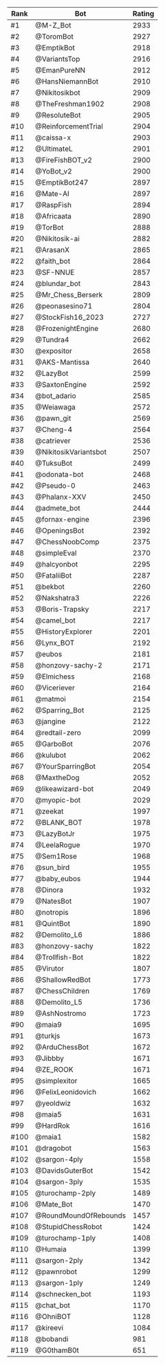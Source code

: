 Rank|Bot|Rating
---|---|---
#1|@M-Z_Bot|2933
#2|@ToromBot|2927
#3|@EmptikBot|2918
#4|@VariantsTop|2916
#5|@EmanPureNN|2912
#6|@HansNiemannBot|2910
#7|@Nikitosikbot|2909
#8|@TheFreshman1902|2908
#9|@ResoluteBot|2905
#10|@ReinforcementTrial|2904
#11|@caissa-x|2903
#12|@UltimateL|2901
#13|@FireFishBOT_v2|2900
#14|@YoBot_v2|2900
#15|@EmptikBot247|2897
#16|@Mate-AI|2897
#17|@RaspFish|2894
#18|@Africaata|2890
#19|@TorBot|2888
#20|@Nikitosik-ai|2882
#21|@ArasanX|2865
#22|@faith_bot|2864
#23|@SF-NNUE|2857
#24|@blundar_bot|2843
#25|@Mr_Chess_Berserk|2809
#26|@peonasesino71|2804
#27|@StockFish16_2023|2727
#28|@FrozenightEngine|2680
#29|@Tundra4|2662
#30|@expositor|2658
#31|@AKS-Mantissa|2640
#32|@LazyBot|2599
#33|@SaxtonEngine|2592
#34|@bot_adario|2585
#35|@Weiawaga|2572
#36|@pawn_git|2569
#37|@Cheng-4|2564
#38|@catriever|2536
#39|@NikitosikVariantsbot|2507
#40|@TuksuBot|2499
#41|@odonata-bot|2468
#42|@Pseudo-0|2463
#43|@Phalanx-XXV|2450
#44|@admete_bot|2444
#45|@fornax-engine|2396
#46|@OpeningsBot|2392
#47|@ChessNoobComp|2375
#48|@simpleEval|2370
#49|@halcyonbot|2295
#50|@FataliiBot|2287
#51|@bekbot|2260
#52|@Nakshatra3|2226
#53|@Boris-Trapsky|2217
#54|@camel_bot|2217
#55|@HistoryExplorer|2201
#56|@Lynx_BOT|2192
#57|@eubos|2181
#58|@honzovy-sachy-2|2171
#59|@Elmichess|2168
#60|@Viceriever|2164
#61|@matmoi|2154
#62|@Sparring_Bot|2125
#63|@jangine|2122
#64|@redtail-zero|2099
#65|@GarboBot|2076
#66|@kulubot|2062
#67|@YourSparringBot|2054
#68|@MaxtheDog|2052
#69|@likeawizard-bot|2049
#70|@myopic-bot|2029
#71|@zeekat|1997
#72|@BLANK_BOT|1978
#73|@LazyBotJr|1975
#74|@LeelaRogue|1970
#75|@Sem1Rose|1968
#76|@sun_bird|1955
#77|@baby_eubos|1944
#78|@Dinora|1932
#79|@NatesBot|1907
#80|@notropis|1896
#81|@QuintBot|1890
#82|@Demolito_L6|1886
#83|@honzovy-sachy|1822
#84|@Trollfish-Bot|1822
#85|@Virutor|1807
#86|@ShallowRedBot|1773
#87|@ChessChildren|1769
#88|@Demolito_L5|1736
#89|@AshNostromo|1723
#90|@maia9|1695
#91|@turkjs|1673
#92|@ArduChessBot|1672
#93|@Jibbby|1671
#94|@ZE_ROOK|1671
#95|@simplexitor|1665
#96|@FelixLeonidovich|1662
#97|@yeoldwiz|1632
#98|@maia5|1631
#99|@HardRok|1616
#100|@maia1|1582
#101|@dragobot|1563
#102|@sargon-4ply|1558
#103|@DavidsGuterBot|1542
#104|@sargon-3ply|1535
#105|@turochamp-2ply|1489
#106|@Mate_Bot|1470
#107|@RoundMoundOfRebounds|1457
#108|@StupidChessRobot|1424
#109|@turochamp-1ply|1408
#110|@Humaia|1399
#111|@sargon-2ply|1342
#112|@pawnrobot|1299
#113|@sargon-1ply|1249
#114|@schnecken_bot|1193
#115|@chat_bot|1170
#116|@OhniBOT|1128
#117|@kireevi|1084
#118|@bobandi|981
#119|@G0thamB0t|651
